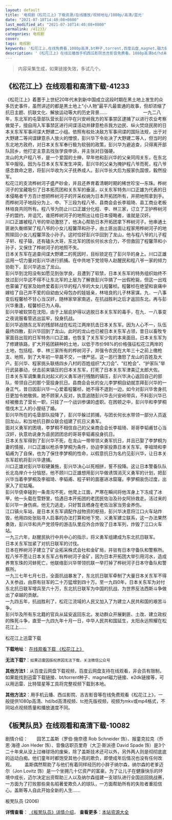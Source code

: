 ```yaml
---
layout: default
title: '电视剧《松花江上》下载资源/在线播放/视频地址/1080p/高清/蓝光'
date: "2021-07-10T14:40:08+0800"
last_modified_at: "2021-07-10T14:40:08+0800"
permalink: /41233/
categories: 电视剧
cover:
tags: 电视剧
keywords: '松花江上,在线免费看,1080p高清,bt种子,torrent,百度云盘,magnet,磁力链,迅雷下载资源'
description: '《松花江上》在线云播放手机西瓜影院吉吉影音免费看，1080p高清bd/hd未删减完整版和tc抢先枪版，mkv/mp4格式，附带bt/torrent种子、magnet/磁力链、百度云盘、网盘资源迅雷下载链接'
---
```


>内容采集生成，如果链接失效，多试几个。


## 《松花江上》在线观看和高清下载-41233

《松花江上》着墨于上世纪20年代末到新中国成立这段时期在黑土地上发生的众多历史事件，虽然讲述的都是黑土地上&ldquo;小人物&rdquo;最平凡最普通的故事，但却浓缩了抗日主题、抗联文化、解放运动等大的历史背景……　　　　　　　　一九二八年，东北军的屯垦部队营长彭兴华在兴安岭我方的军事禁区逮捕了以进行农业考察做晃子，擅自闯入军事禁区进行间谍活动并肆意枪杀我方边民、纵火焚烧民房的日本关东军军事间谍大野建二小组。依照有权处决敌方军事间谍的国际法规，出于对大野建二等间谍肆意杀人放火的憎恨，彭兴华下令处决了大野建二等人，但当时的东北地方政府，对日本关东军奉行极为软弱的政策，彭兴华为避追查，只得离开部队回乡，他打定主意去找张学良申诉，并主张对日强硬。<br />龙山的大户程八爷，是一个爱国的士绅，早年他和彭兴华的父亲同闯关东，在东北军中服役。因为与日本关东军发生冲突，彭兴华的父亲为掩护程八爷而死，程八爷感念救命之恩，将彭兴华收为义子抚养成人。彭兴华长大后为报家仇国恨，毅然投军。<br />松花江的支流桦树河子盛产砂金，并且还养育着清朝时期的稀世珍宝&mdash;东珠。桦树河子的宝藏吸引了日本拓荒团和关东军的垂涎，以关东军特务川口正雄为代表的日本侵略者千方百计想把桦树河子的开采权纳为日本开拓团所有，并把地照拿到手。而桦树河子地段分为上、中、下三段为程八爷、县商会会长李祖琦、县工商业老板林培良共同所有。程八爷为防止川口正雄分化程、李、林三家，订立了卫护桦树河子的盟约，并诅咒，谁把桦树河子的地照出让给日本侵略者，谁就是汉奸。<br />川口正雄被程八爷的举动激怒了，他决心帮助日本开拓团拿下桦树河子。他串通土匪谢久衡绑架了程八爷的小女儿程馨萍和孙子，由土匪出面让程家用桦树河子的地照赎回小女儿程馨萍及小孙子。这时恰好彭兴华回到了龙山，他与程八爷的儿子程子轩、程子辕，还有磕头大哥，东北军的团长何长水合力，不但救回了程馨萍和小孙子，又保住了桦树河子的地照不失。<br />日本关东军在追查间谍大野建二的死因时，目标锁定在了彭兴华的身上。川口正雄运用一切力量对彭兴华进行抓捕。在中共地下党领导人赵醒民和程八爷一家的倾力协助下，彭兴华逃出了龙山。<br />彭兴华到沈阳没有如愿见到张学良，且遭到了软禁，日本关东军的特务组织始终不放过彭兴华这不得不让东北军的上层为了解救彭兴华搞了一出假枪毙，但这一出戏也蒙骗了程家及始终爱着彭兴华的程八爷的大女儿程馨桢。程馨桢在绝望和哀痛中嫁给了自己并不爱的自幼由父母包办的娃娃亲，林培良的儿子林家谋。九．一八事变后程馨桢不甘心当汉奸，随林家举家南逃，在抗战胜利之后才返回东北，再与彭兴华重逢，程馨桢已为人母。<br />彭兴华被软禁在沈阳，由于上层庇护得以逃脱日本关东军的毒手，在九．一八事变之夜说服看管逃出监牢，投身抗战。<br />彭兴华追随东北军的残部转战在松花江两岸抗击日本关东军。因为人心不一，队伍最终四散，彭兴华回到了龙山。此时的龙山也已被日本关东军占领，昔日以畜牧专家面目出现的日军特务川口正雄，也恢复了关东军少佐的本来面目。日本关东军为了修建铁路，扩大开拓团耕种的土地，以低于市价98%的价格强征松花江两岸的土地，包括程、李、林三家所有的桦树河子，并强令农民在大年三十之前上缴枪支、地照，到了大年初一早晨不交，一律严惩。这一恶行激怒了龙山的百姓及大户。彭兴华、程家挑头联络四乡八村的百姓组织“大刀会&rdquo;、&ldquo;红枪会&rdquo;、&ldquo;护家队&rdquo;举行武装暴动，伏击前来镇压的日本关东军，打死了日本关东军津美辽太郎大佐。<br />日本关东军调集重兵对起义的义勇军进行残酷的镇压，彭兴华决心返回自己的部队，带领自己的那个营投身抗日。县商会会长的女儿李梦桐自幼就祟拜彭兴华的一身正气，昔日因彭兴华一心爱着程馨桢，她不得不退到一边，如今对彭兴华舍身抗日更加令她敬佩，她不顾家人反对，执意追随彭兴华去兴安岭带兵，不料彭兴华已经被撤去了营长一职，只挂了一个战训参谋的虚职。在困顿之中，彭兴华和李梦桐借伐木工人的小屋结了婚。<br />彭兴华所在的屯垦部队投降了，彭兴华躲过抓捕，与团长何长水带领一部分人员返回龙山，和当地抗日群众联合组建了抗日义勇军。<br />面对义勇军的困境，李梦桐不相信自己的父亲商会会长李祖琦、哥哥李韬甫甘心当汉奸，执意劝说身为县民团团总的哥哥李韬甫投身抗日。<br />日本关东军得到了彭兴华不死，在龙山一带带领义勇军抗日，并且已娶了李梦桐为妻的情报，川口正雄以枪杀李梦桐为条件，协迫李家投靠日本关东军。李祖琦和李韬甫为了自保，也为了保住李梦桐的性命，以假意抗日为名约见彭兴华，让日本关东军趁机将彭兴华逮捕。<br />川口正雄对彭兴华软硬兼施，彭兴华决心以死相拼，誓不投降。这让日本警备队队长北岛岸介十分恼怒，他不顾川口正雄想用彭兴华做诱饵消灭义勇军的计划，把彭兴华当着李梦桐及李祖琦、李韬甫、程子轩的面塞进冰窟窿。李梦桐哀伤过度，出家入了尼姑庵。<br />彭兴华侥幸碰到一条青沟不死，他爬上江面，严寒在瞬间将他浑身上下冻成了冰甲，他一头载在雪野里，恰遇日本开拓团的老团民佐治及孙女阿铃救走。活过来的彭兴华一身伤病，他无力逃走，只好暂且栖身在老佐治家当劳金养伤。<br />江口镇火车站，是日本关东军调配作战物资的枢扭，彭兴华决意将江口火车站炸毁，他用四处张贴寻人启事的办法打算和地下党、义勇军建立联系，这一办法果然奏效，彭兴华和共产党领导的游击队里应外合炸毁了日本军列，炸毁了江口火车站。<br />一九三六年，赵醒民执行中共中心的指示，将义勇军组建成为东北抗日联军。<br />日本关东军加紧了对抗日联军的讨伐。<br />日本在桦树河子建立了矿业拓采株式会社和金矿局，并驻有日本守备队和警察所。<br />程八爷不愿让日本关东军占有桦树河子金矿，因为日本开拓团大举引用河水，造成养育东珠的河蚌死亡，他联络彭兴华带领抗联一举打掉了桦树河子日本守备队和警察所。<br />一九三七年七月七日，全面抗战暴发了，东北抗日联军牵制了大量日本关东军不得入关参战，由原有驻军的二十万猛增到四十万。至一九四0年，日本关东军为对付东北抗日联军增兵至六十万，东北抗日联军为中国的抗战、为世界反法西斯斗争做出了卓越的贡献。<br />一九四五年，抗战胜利了，松花江流域的人民又加入了为建立人民共和国的艰苦斗争。<br />彭兴华及所有东北籍的官兵从延安返回东北，发动群众开展剿匪、土改、建立政权的殊死斗争，直至一九四九年十月一日，中华人民共和国延生，太阳永远照耀在松花江上&hellip;…


松花江上迅雷下载

**下载地址**： [在线观看下载 《松花江上》](https://www.993dy.com//vod-detail-id-11074.html) 


**无法下载?**：`如果迅雷因版权原因无法下载，关注微信公众号 `

**其他方法1**：从百度云网盘下载视频，百度云网盘支持在线观看，非会员有限制，如果能找到迅雷下载链接、bt/torrent种子、magnet磁力链接、e2dk链接等，可以用迅雷、比特彗星等工具将完整视频下载到本地。

**其他方法2**：用手机云播、西瓜影院、吉吉影音等在线免费观看《松花江上》，一般提供1080p高清、hd/bd高清视频、tc抢先版视频，视频为mkv或mp4格式，不同站点视频质量和播放速度不同。


## 《板凳队员》在线观看和高清下载-10082

剧情介绍：　　园艺工盖斯（罗伯·施奈德 Rob Schneider 饰）、报童克拉克（乔恩·海德 Jon Heder 饰）、音像店职员里奇（大卫·斯派德 David Spade 饰）是3个二十年来从没上过棒球场的废柴，除了盖斯技术还可以外，另外两人则是彻彻底底的运动白痴。他们童年时都饱受其他小孩的欺负，即使成年后情况也没有任何改观。 　　盖斯偶然帮助了与他们有着同样经历的小胖子纳尔森，纳尔森的老爹迈尔（Jon Lovitz 饰）是一个坐拥几十亿资产的富豪。为了让儿子在健康快乐的环境中成长，迈尔决定出资帮助三人以及纳尔森组建一支球队进行全国巡回挑战赛，一方面为了打败那些臭名昭著爱欺负人的球队，一方面帮助所有的失败者重拾信心。盖斯等人自此开始全新的人生……


板凳队员 (2006)

**详情查看**： [《板凳队员》详情介绍](/movie/10082/)， **查看更多**：[本站资源大全](/movie/t/all/)

